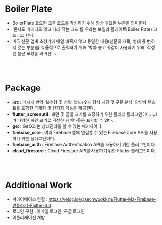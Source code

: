 # Boiler Plate
* BoilerPlate 코드란 모든 코드를 작성하기 위해 항상 필요한 부분을 의미한다.
* '묻지도 따지지도 않고 따라 적는 코드'를 우리는 보일러 플레이트(Boiler Plate) 코드라고 한다.
* 미국 신문 업계 초창기에 매일 바뀌지 않고 동일한 내용(신문의 제목, 형태 등 변하지 않는 부분)을 효율적으로 출력하기 위해 '박아 놓고 똑같이 사용하기 위해' 작성된 철판 모형을 의미한다.
<br>
<br>
<h1> Package </h1>

* <b>intl</b> : 메시지 번역, 복수형 및 성별, 날짜/숫자 형식 지정 및 구문 분석, 양방향 텍스트를 포함한 국제화 및 현지화 기능을 제공한다.
* <b>flutter_screenutil</b> : 화면 및 글꼴 크기를 조정하기 위한 플러터 플러그인이다. UI가 다양한 화면 크기로 적절한 레이아웃을 표시할 수 있다.
* <b>get</b> : GetX라는 상태관리를 할 수 있는 패키지이다.
* <b>firebase_core</b> : 여러 Firebase 앱에 연결할 수 있는 Firebase Core API를 사용하기 위한 플러그인이다.
* <b>firebase_auth</b> : Firebase Authentication API를 사용하기 위한 플러그인이다.
* <b>cloud_firestore</b> : Cloud Firestore API를 사용하기 위한 Flutter 플러그인이다.
<br>
<br>
<h1> Additional Work </h1>

* 파이어베이스 연결 : <https://velog.io/@seonwookkim/Flutter-Ma-Firebase-연동하기-Flutter-3.0>
* 로그인 구현 : 이메일 로그인, 구글 로그인
* 어플리케이션 개발
